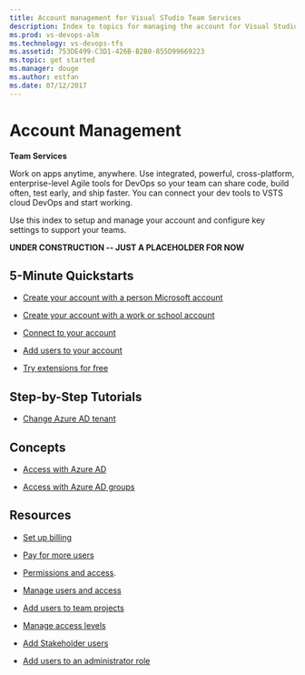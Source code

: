 ```yaml
---
title: Account management for Visual STudio Team Services  
description: Index to topics for managing the account for Visual Studio Team Services (VSTS)
ms.prod: vs-devops-alm
ms.technology: vs-devops-tfs
ms.assetid: 753DE499-C3D1-426B-B2B0-855D99669223
ms.topic: get started
ms.manager: douge
ms.author: estfan
ms.date: 07/12/2017
---
```


# Account Management 

**Team Services**

Work on apps anytime, anywhere. Use integrated, powerful, cross-platform, enterprise-level Agile tools for DevOps 
so your team can share code, build often, test early, and ship faster.  You can connect your dev tools to VSTS cloud 
DevOps and start working. 

Use this index to setup and manage your account and configure key settings to support your teams. 


  

**UNDER CONSTRUCTION -- JUST A PLACEHOLDER FOR NOW**



## 5-Minute Quickstarts  

* [Create your account with a person Microsoft account](team-services/sign-up-for-visual-studio-team-services.md)

* [Create your account with a work or school account](team-services/sign-up-for-visual-studio-team-services.md)

* [Connect to your account](team-services/connect-to-visual-studio-team-services.md)

* [Add users to your account](team-services/add-account-users-from-user-hub.md)

* [Try extensions for free](../billing/try-additional-features-vs.md)


## Step-by-Step Tutorials

* [Change Azure AD tenant](team-services/change-azure-active-directory-team-services-account.md)


## Concepts 

* [Access with Azure AD](team-services/manage-organization-access-for-your-account-vs.md)

* [Access with Azure AD groups](team-services/manage-azure-active-directory-groups-visual-studio-team-services.md)
 
 
## Resources 

* [Set up billing](../billing/set-up-billing-for-your-account-vs.md)

* [Pay for more users](team-services/buy-basic-access-add-team-services-users.md)

* [Permissions and access](../security/permissions-access.md). 

* [Manage users and access](team-services/add-account-users-assign-access-levels-team-services.md)

* [Add users to team projects](team-services/add-team-members-vs.md)

* [Manage access levels](../security/change-access-levels.md)

* [Add Stakeholder users](../security/change-access-levels.md)

* [Add users to an administrator role](add-administrator-tfs.md)


